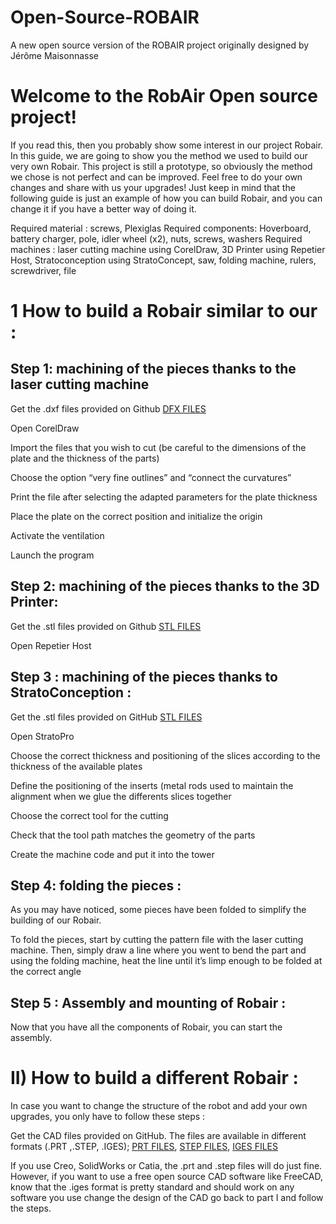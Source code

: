 # Open-Source-ROBAIR

A new open source version of the ROBAIR project originally designed by Jérôme Maisonnasse

 Welcome to the RobAir Open source project!
 ====================

If you read this, then you probably show some interest in our project Robair. In this guide, we are going to show you the method we used to build our very own Robair. This project is still a prototype, so obviously the method we chose is not perfect and can be improved. Feel free to do your own changes and share with us your upgrades! Just keep in mind that the following guide is just an example of how you can build Robair, and you can change it if you have a better way of doing it.
 
Required material : screws, Plexiglas
Required components: Hoverboard, battery charger, pole, idler wheel (x2), nuts, screws, washers
Required machines : laser cutting machine using CorelDraw,  3D Printer using Repetier Host, Stratoconception using StratoConcept, saw, folding machine, rulers, screwdriver, file
 
1 How to build a Robair similar to our :
 ====================


Step 1: machining of the pieces thanks to the laser cutting machine 
---------
       
  Get the .dxf files provided on Github [DFX FILES](https://github.com/cinatalia/Open-Source-ROBAIR/tree/master/DFX)
      
  Open CorelDraw
      
  Import the files that you wish to cut (be careful to the dimensions of the plate and the thickness of the parts)
      
  Choose the option “very fine outlines” and “connect the curvatures”
      
  Print the file after selecting the adapted parameters for the plate thickness
       
  Place the plate on the correct position and initialize the origin
      
  Activate the ventilation
      
  Launch the program
 
Step 2: machining of the pieces thanks to the 3D Printer:
---------
      
  Get the .stl files provided on Github [STL FILES](https://github.com/cinatalia/Open-Source-ROBAIR/tree/master/STL)
  
  Open Repetier Host          
 
Step 3 : machining of the pieces thanks to StratoConception : 
---------
       
  Get the .stl files provided on GitHub [STL FILES](https://github.com/cinatalia/Open-Source-ROBAIR/tree/master/STL)
  
  Open StratoPro
 
  Choose the correct thickness and positioning of the slices according to the thickness of the available plates
 
  Define the positioning of the inserts (metal rods used to maintain the alignment when we glue the differents slices together
  
  Choose the correct tool for the cutting
  
  Check that the tool path matches the geometry of the parts
 
  Create the machine code and put it into the tower 

Step 4: folding the pieces : 
---------
As you may have noticed, some pieces have been folded to simplify the building of our Robair. 

To fold the pieces, start by cutting the pattern file with the laser cutting machine. Then, simply draw a line where you went to bend the part and using the folding machine, heat the line until it’s limp enough to be folded at the correct angle

Step 5 : Assembly and mounting of Robair :
---------

   Now that you have all the components of Robair, you can start the assembly.


 II) How to build a different Robair : 
  ====================

In case you want to change the structure of the robot and add your own upgrades, you only have to follow these steps :

Get the CAD files provided on GitHub. The files are available in different formats (.PRT ,.STEP, .IGES); [PRT FILES](https://github.com/cinatalia/Open-Source-ROBAIR/tree/master/Original%20version%20Creo%20.PRT), [STEP FILES](https://github.com/cinatalia/Open-Source-ROBAIR/tree/master/STEP), [IGES FILES](https://github.com/cinatalia/Open-Source-ROBAIR/tree/master/IGES)

If you use Creo, SolidWorks or Catia, the .prt and .step files will do just fine. However, if you want to use a free open source CAD software like FreeCAD, know that the .iges format is pretty standard and should work on any software you use
change the design of the CAD  go back to part I and follow the steps. 
